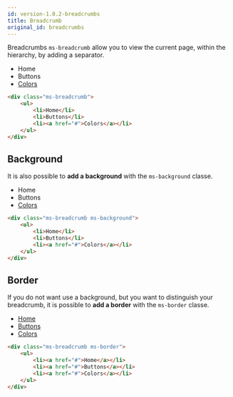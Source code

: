 ```yaml
---
id: version-1.0.2-breadcrumbs
title: Breadcrumb
original_id: breadcrumbs
---
```


Breadcrumbs `ms-breadcrumb` allow you to view the current page, within the hierarchy, by adding a separator.

<div class="ms-breadcrumb">
    <ul>
        <li>Home</li>
        <li>Buttons</li>
        <li><a href="#">Colors</a></li>
    </ul>
</div>

```html
<div class="ms-breadcrumb">
    <ul>
        <li>Home</li>
        <li>Buttons</li>
        <li><a href="#">Colors</a></li>
    </ul>
</div>
```

## Background

It is also possible to **add a background** with the `ms-background` classe.

<div class="ms-breadcrumb ms-background">
    <ul>
        <li>Home</li>
        <li>Buttons</li>
        <li><a href="#">Colors</a></li>
    </ul>
</div>

```html
<div class="ms-breadcrumb ms-background">
    <ul>
        <li>Home</li>
        <li>Buttons</li>
        <li><a href="#">Colors</a></li>
    </ul>
</div>
```

## Border

If you do not want use a background, but you want to distinguish your breadcrumb, 
it is possible to **add a border** with the `ms-border` classe.

<div class="ms-breadcrumb ms-border">
    <ul>
        <li><a href="#">Home</a></li>
        <li><a href="#">Buttons</a></li>
        <li><a href="#">Colors</a></li>
    </ul>
</div>

```html
<div class="ms-breadcrumb ms-border">
    <ul>
        <li><a href="#">Home</a></li>
        <li><a href="#">Buttons</a></li>
        <li><a href="#">Colors</a></li>
    </ul>
</div>
```